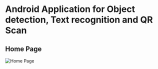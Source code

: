 # Android Application for Object detection, Text recognition and QR Scan
##  Home Page
![Home Page](https://user-images.githubusercontent.com/70836428/130663204-9c73b0c1-b0c6-4a47-9ad9-bc1cb1d76d5d.jpg)
